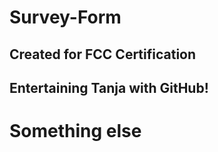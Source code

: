 # Survey-Form
## Created for FCC Certification

## Entertaining Tanja with GitHub!
# Something else



